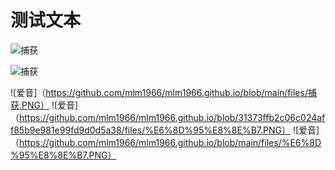 # 测试文本

![捕获](https://github.com/user-attachments/assets/9f4523b9-a30c-42cf-b281-ca8e1e7972d6)




![捕获](https://github.com/user-attachments/assets/cf9e8a19-21e0-49ea-a4c6-1da9b696de62)


![爱音]（https://github.com/mlm1966/mlm1966.github.io/blob/main/files/捕获.PNG）
![爱音]（https://github.com/mlm1966/mlm1966.github.io/blob/31373ffb2c06c024aff85b9e981e99fd9d0d5a38/files/%E6%8D%95%E8%8E%B7.PNG）
![爱音]（https://github.com/mlm1966/mlm1966.github.io/blob/main/files/%E6%8D%95%E8%8E%B7.PNG）
